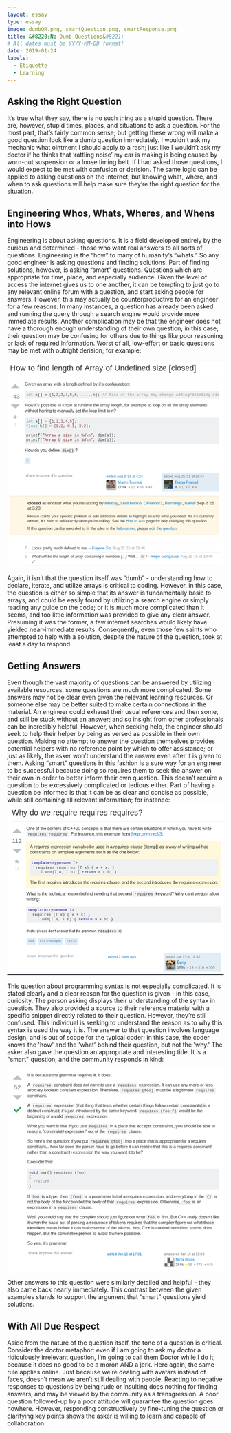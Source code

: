 ```yaml
---
layout: essay
type: essay
image: dumbQR.png, smartQuestion.png, smartResponse.png
title: &#8220;No Dumb Questions&#8221;
# All dates must be YYYY-MM-DD format!
date: 2019-01-24
labels:
  - Etiquette
  - Learning
---
```



<h2>Asking the Right Question  </h2>

  It’s true what they say, there is no such thing as a stupid question.  There are, however, stupid times, places, and situations to ask a question.  For the most part, that’s fairly common sense; but getting these wrong will make a good question look like a dumb question immediately.  I wouldn’t ask my mechanic what ointment I should apply to a rash; just like I wouldn’t ask my doctor if he thinks that ‘rattling noise’ my car is making is being caused by worn-out suspension or a loose timing belt.  If I had asked those questions, I would expect to be met with confusion or derision.  The same logic can be applied to asking questions on the internet; but knowing what, where, and when to ask questions will help make sure they’re the right question for the situation.

<h2>Engineering Whos, Whats, Wheres, and Whens into Hows</h2>

  Engineering is about asking questions.  It is a field developed entirely by the curious and determined - those who want real answers to all sorts of questions.  Engineering is the “how” to many of humanity’s “whats.”  So any good engineer is asking questions and finding solutions.  Part of finding solutions, however, is asking “smart” questions.  Questions which are appropriate for time, place, and especially audience.  Given the level of access the internet gives us to one another, it can be tempting to just go to any relevant online forum with a question, and start asking people for answers.  However, this may actually be counterproductive for an engineer for a few reasons.  In many instances, a question has already been asked and running the query through a search engine would provide more immediate results.  Another complication may be that the engineer does not have a thorough enough understanding of their own question; in this case, their question may be confusing for others due to things like poor reasoning or lack of required information.  Worst of all, low-effort or basic questions may be met with outright derision; for example:

<a href="https://stackoverflow.com/questions/32212712/how-to-find-length-of-array-of-undefined-size">
<img src="../images/dumbQR.png">
</a>

  Again, it isn’t that the question itself was “dumb” - understanding how to declare, iterate, and utilize arrays is critical to coding.  However, in this case, the question is either so simple that its answer is fundamentally basic to arrays, and could be easily found by utilizing a search engine or simply reading any guide on the code; or it is much more complicated than it seems, and too little information was provided to give any clear answer.  Presuming it was the former, a few internet searches would likely have yielded near-immediate results.  Consequently, even those few saints who attempted to help with a solution, despite the nature of the question, took at least a day to respond.  
	
<h2>Getting Answers</h2>

  Even though the vast majority of questions can be answered by utilizing available resources, some questions are much more complicated.  Some answers may not be clear even given the relevant learning resources.  Or someone else may be better suited to make certain connections in the material.  An engineer could exhaust their usual references and then some, and still be stuck without an answer; and so insight from other professionals can be incredibly helpful.  However, when seeking help, the engineer should seek to help their helper by being as versed as possible in their own question.  Making no attempt to answer the question themselves provides potential helpers with no reference point by which to offer assistance; or just as likely, the asker won’t understand the answer even after it is given to them.  Asking “smart” questions in this fashion is a sure way for an engineer to be successful because doing so requires them to seek the answer on their own in order to better inform their own question.  This doesn’t require a question to be excessively complicated or tedious either.  Part of having a question be informed is that it can be as clear and concise as possible, while still containing all relevant information; for instance:
<a href="https://stackoverflow.com/questions/54200988/why-do-we-require-requires-requires">
<img src="../images/smartQuestion.png">
</a>

  This question about programming syntax is not especially complicated.  It is stated clearly and a clear reason for the question is given - in this case, curiosity.  The person asking displays their understanding of the syntax in question.  They also provided a source to their reference material with a specific snippet directly related to their question.  However, they’re still confused.  This individual is seeking to understand the reason as to why this syntax is used the way it is.  The answer to that question involves language design, and is out of scope for the typical coder; in this case, the coder knows the 'how' and the 'what' behind their question, but not the 'why.' The asker also gave the question an appropriate and interesting title.  It is a "smart" question, and the community responds in kind:

<a href="https://stackoverflow.com/questions/54200988/why-do-we-require-requires-requires">
<img src="../images/smartResponse.png">
</a>

Other answers to this question were similarly detailed and helpful - they also came back nearly immediately.  This contrast between the given examples stands to support the argument that “smart” questions yield solutions.    

<h2>With All Due Respect</h2>

Aside from the nature of the question itself, the tone of a question is critical.  Consider the doctor metaphor: even if I am going to ask my doctor a ridiculously irrelevant question, I’m going to call them Doctor while I do it; because it does no good to be a moron AND a jerk.  Here again, the same rule applies online.  Just because we’re dealing with avatars instead of faces, doesn’t mean we aren’t still dealing with people.  Reacting to negative responses to questions by being rude or insulting does nothing for finding answers, and may be viewed by the community as a transgression.  A poor question followed-up by a poor attitude will guarantee the question goes nowhere.  However, responding constructively by fine-tuning the question or clarifying key points shows the asker is willing to learn and capable of collaboration.  
